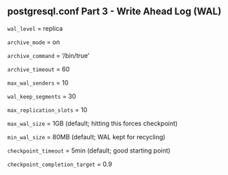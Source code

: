 postgresql.conf Part 3 - Write Ahead Log (WAL) 
----------------------------------------------

`wal_level` = replica

`archive_mode` = on

`archive_command` = ‘/bin/true’

`archive_timeout` = 60

`max_wal_senders` = 10

`wal_keep_segments` = 30

`max_replication_slots` = 10

`max_wal_size` = 1GB (default; hitting this forces checkpoint)

`min_wal_size` = 80MB (default; WAL kept for recycling)

`checkpoint_timeout` = 5min (default; good starting point)

`checkpoint_completion_target` = 0.9





